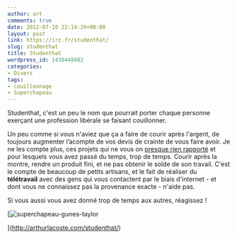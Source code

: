 ```yaml
---
author: art
comments: true
date: 2012-07-10 22:14:29+00:00
layout: post
link: https://irz.fr/studenthat/
slug: studenthat
title: Studenthat
wordpress_id: 1438448482
categories:
- Divers
tags:
- couillonnage
- Superchapeau
---
```


Studenthat, c'est un peu le nom que pourrait porter chaque personne exerçant une profession libérale se faisant couillonner.

Un peu comme si vous n'aviez que ça a faire de courir après l'argent, de toujours augmenter l’acompte de vos devis de crainte de vous faire avoir. Je ne les compte plus, ces projets qui ne vous on [presque rien rapporté](http://arthurlacoste.com/studenthat/) et pour lesquels vous avez passé du temps, trop de temps. Courir après la montre, rendre un produit fini, et ne pas obtenir le solde de son travail. C'est le compte de beaucoup de petits artisans, et le fait de réaliser du **télétravail** avec des gens qui vous contactent par le biais d'internet - et dont vous ne connaissez pas la provenance exacte - n'aide pas.

Si vous aussi vous avez donné trop de temps aux autres, réagissez !

[![superchapeau-gunes-taylor](https://static.irz.fr/2012/07/superchapeau-gunes-taylor.png)

](http://arthurlacoste.com/studenthat/)
